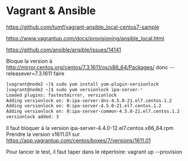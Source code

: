# Vagrant & Ansible

https://github.com/tumf/vagrant-ansible_local-centos7-sample

https://www.vagrantup.com/docs/provisioning/ansible_local.html

https://github.com/ansible/ansible/issues/14141

Bloque la version à http://mirror.centos.org/centos/7.3.1611/os/x86_64/Packages/ 
donc --releasever=7.3.1611
faire 
```bash
[vagrant@node2 ~]$ sudo yum install yum-plugin-versionlock
[vagrant@node2 ~]$ sudo yum versionlock ipa-server-*
Loaded plugins: fastestmirror, versionlock
Adding versionlock on: 0:ipa-server-dns-4.5.0-21.el7.centos.1.2
Adding versionlock on: 0:ipa-server-4.5.0-21.el7.centos.1.2
Adding versionlock on: 0:ipa-server-common-4.5.0-21.el7.centos.1.2
versionlock added: 3
```

Il faut bloquer à la version ipa-server-4.4.0-12.el7.centos.x86_64.rpm
Prendre la version v1611.01 sur https://app.vagrantup.com/centos/boxes/7/versions/1611.01

Pour lancer le test, il faut taper dans le répertoire:
vagrant up --provision